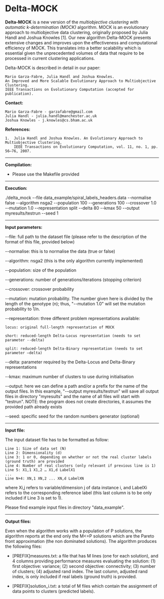 # Delta-MOCK

**Delta-MOCK** is a new version of the *multiobjective clustering with automatic k-determination 
(MOCK)* algorithm. MOCK is an evolutionary approach to multiobjective data clustering, originally 
proposed by Julia Handl and Joshua Knowles [1]. Our new algorithm Delta-MOCK presents extensive 
changes and improves upon the effectiveness and computational efficiency of MOCK. This translates 
into a better scalability which is essential given the unprecedented volumes of data that require 
to be processed in current clustering applications.

Delta-MOCK is described in detail in our paper:

	Mario Garza-Fabre, Julia Handl and Joshua Knowles. 
	An Improved and More Scalable Evolutionary Approach to Multiobjective Clustering.
	IEEE Transactions on Evolutionary Computation (accepted for publication).
	
**Contact:**

	Mario Garza-Fabre - garzafabre@gmail.com
	Julia Handl - julia.handl@manchester.ac.uk
	Joshua Knowles - j.knowles@cs.bham.ac.uk

**References:**

	1.	Julia Handl and Joshua Knowles. An Evolutionary Approach to Multiobjective Clustering, 
		IEEE Transactions on Evolutionary Computation, vol. 11, no. 1, pp. 56–76, 2007.

---

**Compilation:**

- Please use the Makefile provided

---

**Execution:**

./delta_mock --file data_example/spiral_labels_headers.data --normalise false --algorithm nsga2 --population 100 --generations 100 --crossover 1.0 --mutation 1.0 --representation split --delta 80 --kmax 50 --output myresults/testrun --seed 1

---

**Input parameters:**


--file: full path to the dataset file (please refer to the description of the format of this file, provided below)

--normalise: this is to normalise the data (true or false)

--algorithm: nsga2 (this is the only algorithm currently implemented)

--population: size of the population

--generations: number of generations/iterations (stopping criterion)

--crossover: crossover probability

--mutation: mutation probability. The number given here is divided by the length of the genotype (n); thus, "--mutation 1.0" will set the mutation probability to 1/n.

--representation: three different problem representations available:
	
	locus: original full-length representation of MOCK
	
	short: reduced-length Delta-Locus representation (needs to set parameter --delta)
	
	split: reduced-length Delta-Binary representation (needs to set parameter –delta)

--delta: parameter required by the Delta-Locus and Delta-Binary representations

--kmax: maximum number of clusters to use during initialisation

--output: here we can define a path and/or a prefix for the name of the output files. In this example, "--output myresults/testrun" will save all output files in directory "myresults" and the name of all files will start with "testrun". NOTE: the program does not create directories, it assumes the provided path already exists

--seed: specific seed for the random numbers generator (optional)

---

**Input file:**

The input dataset file has to be formatted as follow:

	Line 1: Size of data set (N)
	Line 2: Dimensionality (d)
	Line 3: 1 or 0, depending on whether or not the real cluster labels (ground truth) are provided
	Line 4: Number of real clusters (only relevant if previous line is 1)
	Line 5: X1,1 X1,2 … X1,d LabelX1 
	...
	Line N+4: XN,1 XN,2 ... XN,d LabelXN 

where Xi,j refers to variable/dimension j of data instance i, and LabelXi refers to the corresponding reference label (this last column is to be only included if Line 3 is set to 1).

Please find example input files in directory "data_example".

---

**Output files:**

Even when the algorithm works with a population of P solutions, the algorithm reports at the end only the M<=P solutions which are the Pareto front approximation (the non dominated solutions). The algorithm produces the following files: 

- [PREFIX]measures.txt: a file that has M lines (one for each solution), and 4 columns providing performance measures evaluating the solution: (1) first objective: variance; (2) second objective: connectivity; (3) number of clusters; (4) adjusted rand index. The last column, adjusted rand index, is only included if real labels (ground truth) is provided.

- [PREFIX]solution_i.txt: a total of M files which contain the assignment of data points to clusters (predicted labels).



